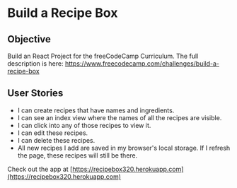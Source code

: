 # Build a Recipe Box

Objective 
------

Build an React Project for the freeCodeCamp Curriculum. 
The full description is here: https://www.freecodecamp.com/challenges/build-a-recipe-box

User Stories
------

* I can create recipes that have names and ingredients.
* I can see an index view where the names of all the recipes are visible.
* I can click into any of those recipes to view it.
* I can edit these recipes.
* I can delete these recipes.
* All new recipes I add are saved in my browser's local storage. If I refresh the page, these recipes will still be there.

Check out the app at [https://recipebox320.herokuapp.com](https://recipebox320.herokuapp.com)